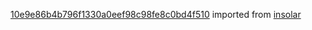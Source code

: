 [10e9e86b4b796f1330a0eef98c98fe8c0bd4f510](https://github.com/insolar/insolar/commit/10e9e86b4b796f1330a0eef98c98fe8c0bd4f510) imported from [insolar](https://github.com/insolar/insolar)
